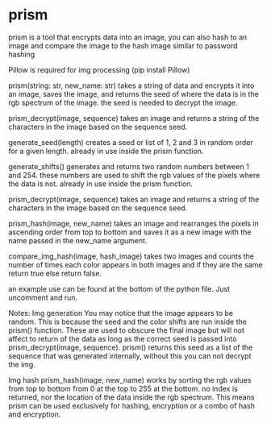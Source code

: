 # prism
prism is a tool that encrypts data into an image, you can also  hash to an image and compare the image to the hash image similar to password hashing

Pillow is required for img processing (pip install Pillow)

prism(string: str, new_name: str)
takes a string of data and encrypts it into an image, saves the image,
and returns the seed of where the data is in the rgb spectrum of the image. the seed is needed to decrypt the image.

prism_decrypt(image, sequence)
takes an image and returns a string of the characters in the image based on the sequence seed.

generate_seed(length)
creates a seed or list of 1, 2 and 3 in random order for a given length. already in use inside the prism function.

generate_shifts()
generates and returns two random numbers between 1 and 254.
these numbers are used to shift the rgb values of the pixels where the data is not.
already in use inside the prism function.

prism_decrypt(image, sequence)
takes an image and returns a string of the characters in the image based on the sequence seed.

prism_hash(image, new_name)
takes an image and rearranges the pixels in ascending order from top to bottom and saves it as a new image with the name passed in the new_name argument.

compare_img_hash(image, hash_image)
takes two images and counts the number of times each color appears in both images and if they are the same return true else return false.

an example use can be found at the bottom of the python file. Just uncomment and run.


Notes:
Img generation
You may notice that the image appears to be random. This is because the seed and the color shifts are run inside the prism() function.
These are used to obscure the final image but will not affect to return of the data as long as the correct seed is passed into prism_decrypt(image, sequence).
prism() returns this seed as a list of the sequence that was generated internally, without this you can not decrypt the img.

Img hash
prism_hash(image, new_name) works by sorting the rgb values from top to bottom from 0 at the top to 255 at the bottom.
no index is returned, nor the location of the data inside the rgb spectrum.
This means prism can be used exclusively for hashing, encryption or a combo of hash and encryption.
